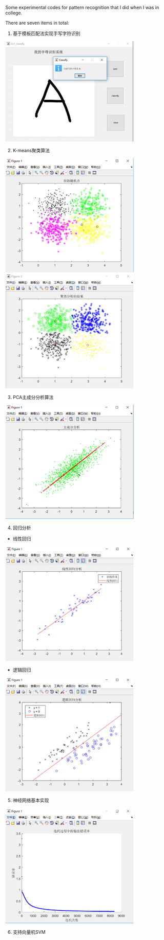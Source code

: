 Some experimental codes for pattern recognition that I did when I was in college.

There are seven items in total:
1. 基于模板匹配法实现手写字符识别

<img src="image\LetterClassfy.PNG" width="400">

2. K-means聚类算法

<img src="image\K-means1.png" width="400">

<img src="image\K-means2.png" width="400">

3. PCA主成分分析算法

<img src="image\PCA.png" width="400">

4. 回归分析

- 线性回归

<img src="image\LinearRegression.png" width="400">
   
- 逻辑回归

<img src="image\LogisticRegression.png" width="400">
   
5. 神经网络基本实现

<img src="image\TranningRes.png" width="400">


6. 支持向量机SVM


